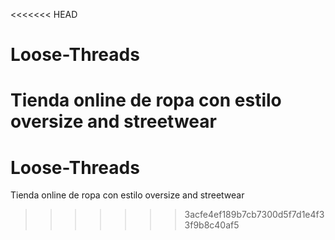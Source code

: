 <<<<<<< HEAD
# Loose-Threads
Tienda online de ropa con estilo oversize and streetwear
=======
# Loose-Threads
Tienda online de ropa con estilo oversize and streetwear
>>>>>>> 3acfe4ef189b7cb7300d5f7d1e4f33f9b8c40af5
